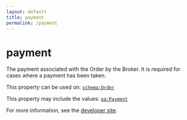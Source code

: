```yaml
---
layout: default
title: payment
permalink: /payment
---
```


# payment
The payment associated with the Order by the Broker. It is required for cases where a payment has been taken.

This property can be used on: [`schema:Order`](https://schema.org/Order)

This property may include the values: [`oa:Payment`](https://openactive.io/Payment)

For more information, see the [developer site](https://developer.openactive.io/data-model/types/).
